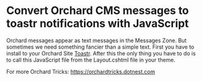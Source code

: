 # Convert Orchard CMS messages to toastr notifications with JavaScript

Orchard messages appear as text messages in the Messages Zone. But sometimes we need something fancier than a simple text.
First you have to install to your Orchard Site [Toastr](https://github.com/CodeSeven/toastr). After this the only thing you have to do is to call this JavaScript file from the Layout.cshtml file in your theme.

For more Orchard Tricks: https://orchardtricks.dotnest.com
